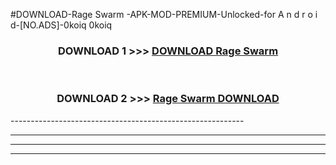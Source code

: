 #DOWNLOAD-Rage Swarm -APK-MOD-PREMIUM-Unlocked-for A n d r o i d-[NO.ADS]-0koiq 0koiq 



<div align="center">

<h3>DOWNLOAD 1 >>> <a href="https://t.co/FKmqrqFo6t??judul=Rage Swarm ">DOWNLOAD Rage Swarm </a></h3><br>

<h3>DOWNLOAD 2 >>> <a href="https://t.co/FKmqrqFo6t??judul=Rage Swarm ">Rage Swarm  DOWNLOAD </a></h3>

</div>
----------------------------------------------------------

----------------------------------------------------------

----------------------------------------------------------

----------------------------------------------------------



